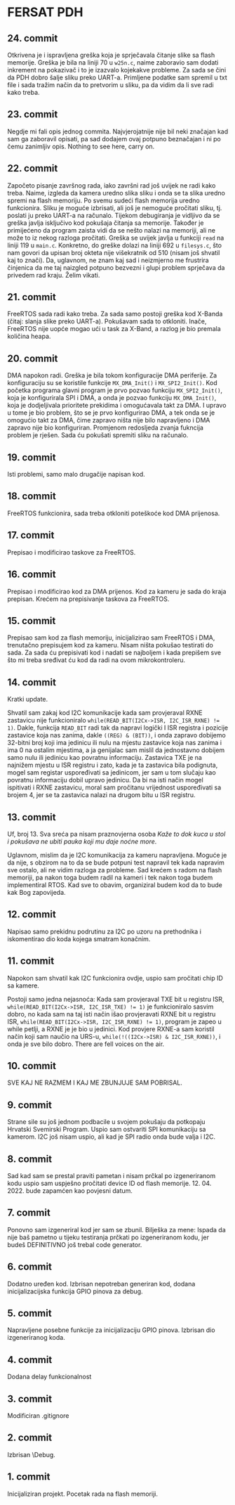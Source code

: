 # FERSAT PDH
## 24. commit
Otkrivena je i ispravljena greška koja je sprječavala čitanje slike sa flash memorije. Greška je bila
na liniji 70 u `w25n.c`, naime zaboravio sam dodati inkrement na pokazivač i to je izazvalo kojekakve
probleme. Za sada se čini da PDH dobro šalje sliku preko UART-a. Primljene podatke sam spremil u txt file
i sada tražim način da to pretvorim u sliku, pa da vidim da li sve radi kako treba.
## 23. commit
Negdje mi fali opis jednog commita. Najvjerojatnije nije bil neki značajan kad sam ga zaboravil opisati,
pa sad dodajem ovaj potpuno beznačajan i ni po čemu zanimljiv opis. Nothing to see here, carry on.
## 22. commit
Započeto pisanje završnog rada, iako završni rad još uvijek ne radi kako treba. Naime, izgleda da kamera
uredno slika sliku i onda se ta slika uredno spremi na flash memoriju. Po svemu sudeći flash memorija
uredno funkcionira. Sliku je moguće izbrisati, ali još je nemoguće pročitati sliku, tj. poslati ju preko
UART-a na računalo. Tijekom debugiranja je vidljivo da se greška javlja isključivo kod pokušaja čitanja
sa memorije. Također je primijećeno da program zaista vidi da se nešto nalazi na memoriji, ali ne može to
iz nekog razloga pročitati. Greška se uvijek javlja u funkciji `read` na liniji 119 u `main.c`. Konkretno,
do greške dolazi na liniji 692 u `filesys.c`, što nam govori da upisan broj okteta nije višekratnik od 510
(nisam još shvatil kaj to znači). Da, uglavnom, ne znam kaj sad i neizmjerno me frustrira činjenica da me
taj naizgled potpuno bezvezni i glupi problem sprječava da privedem rad kraju. Želim vikati.
## 21. commit
FreeRTOS sada radi kako treba. Za sada samo postoji greška kod X-Banda (čitaj: slanja slike preko UART-a).
Pokušavam sada to otkloniti. Inače, FreeRTOS nije uopće mogao ući u task za X-Band, a razlog je bio premala
količina heapa.
## 20. commit
DMA napokon radi. Greška je bila tokom konfiguracije DMA periferije. Za konfiguraciju su se koristile
funkcije `MX_DMA_Init()` i `MX_SPI2_Init()`. Kod početka programa glavni program je prvo pozvao funkciju
`MX_SPI2_Init()`, koja je konfigurirala SPI i DMA, a onda je pozvao funkciju `MX_DMA_Init()`, koja je
dodjeljivala prioritete prekidima i omogućavala takt za DMA. I upravo u tome je bio problem, što se je
prvo konfigurirao DMA, a tek onda se je omogućio takt za DMA, čime zapravo ništa nije bilo napravljeno i
DMA zapravo nije bio konfiguriran. Promjenom redosljeda zvanja fukncija problem je rješen. Sada ću pokušati
spremiti sliku na računalo.
## 19. commit
Isti problemi, samo malo drugačije napisan kod.
## 18. commit
FreeRTOS funkcionira, sada treba otkloniti poteškoće kod DMA prijenosa.
## 17. commit
Prepisao i modificirao taskove za FreeRTOS.
## 16. commit
Prepisao i modificirao kod za DMA prijenos. Kod za kameru je sada do kraja prepisan. Krećem na prepisivanje taskova za FreeRTOS.
## 15. commit
Prepisao sam kod za flash memoriju, inicijalizirao sam FreeRTOS i DMA, trenutačno prepisujem kod za kameru. Nisam ništa pokušao testirati do sada.
Za sada ću prepisivati kod i nadati se najboljem i kada prepišem sve što mi treba sređivat ću kod da radi na ovom mikrokontroleru.
## 14. commit
Kratki update.

Shvatil sam zakaj kod I2C komunikacije kada sam provjeraval RXNE zastavicu nije funkcioniralo
`while(READ_BIT(I2Cx->ISR, I2C_ISR_RXNE) != 1)`. Dakle, funkcija `READ_BIT` radi tak da napravi logički I
ISR registra i pozicije zastavice koja nas zanima, dakle `((REG) & (BIT))`, i onda zapravo dobijemo 32-bitni broj koji
ima jedinicu ili nulu na mjestu zastavice koja nas zanima i ima 0 na ostalim mjestima, a ja genijalac sam mislil da jednostavno
dobijem samo nulu ili jedinicu kao povratnu informaciju. Zastavica TXE je na najnižem mjestu u ISR registru i zato, kada je ta zastavica
bila podignuta, mogel sam registar uspoređivati sa jedinicom, jer sam u tom slučaju kao povratnu informaciju dobil upravo jedinicu.
Da bi na isti način mogel ispitivati i RXNE zastavicu, moral sam pročitanu vrijednost uspoređivati sa brojem 4, jer se ta zastavica nalazi
na drugom bitu u ISR registru.
## 13. commit
Uf, broj 13. Sva sreća pa nisam praznovjerna osoba *Kaže to dok kuca u stol i pokušava ne ubiti pauka koji mu daje noćne more*.

Uglavnom, mislim da je I2C komunikacija za kameru napravljena. Moguće je da nije, s obzirom na to da se bude potpuni test napravil tek
kada napravim sve ostalo, ali ne vidim razloga za probleme. Sad krećem s radom na flash memoriji, pa nakon toga budem radil na kameri i tek
nakon toga budem implementiral RTOS. Kad sve to obavim, organiziral budem kod da to bude kak Bog zapovijeda.
## 12. commit
Napisao samo prekidnu podrutinu za I2C po uzoru na prethodnika i iskomentirao dio koda kojega smatram konačnim.
## 11. commit
Napokon sam shvatil kak I2C funkcionira ovdje, uspio sam pročitati chip ID sa kamere.

Postoji samo jedna nejasnoća:
Kada sam provjeraval TXE bit u registru ISR, `while(READ_BIT(I2Cx->ISR, I2C_ISR_TXE) != 1)` je funkcioniralo sasvim dobro,
no kada sam na taj isti način išao provjeravati RXNE bit u registru ISR, `while(READ_BIT(I2Cx->ISR, I2C_ISR_RXNE) != 1)`, program je
zapeo u while petlji, a RXNE je je bio u jedinici. Kod provjere RXNE-a sam koristil način koji sam naučio na URS-u,
`while(!((I2Cx->ISR) & I2C_ISR_RXNE))`, i onda je sve bilo dobro. There are fell voices on the air.
## 10. commit
SVE KAJ NE RAZMEM I KAJ ME ZBUNJUJE SAM POBRISAL.
## 9. commit
Strane sile su još jednom podbacile u svojem pokušaju da potkopaju Hrvatski Svemirski Program. Uspio sam ostvariti SPI komunikaciju sa kamerom.
I2C još nisam uspio, ali kad je SPI radio onda bude valja i I2C.
## 8. commit
Sad kad sam se prestal praviti pametan i nisam prčkal po izgeneriranom kodu uspio sam uspješno pročitati device ID od flash memorije.
12. 04. 2022. bude zapamćen kao povjesni datum.
## 7. commit
Ponovno sam izgeneriral kod jer sam se zbunil. Bilješka za mene: Ispada da nije baš pametno u tijeku testiranja prčkati po izgeneriranom kodu, jer budeš DEFINITIVNO još trebal code generator.
## 6. commit
Dodatno uređen kod. Izbrisan nepotreban generiran kod, dodana inicijalizacijska funkcija GPIO pinova za debug.
## 5. commit
Napravljene posebne funkcije za inicijalizaciju GPIO pinova. Izbrisan dio izgeneriranog koda.
## 4. commit
Dodana delay funkcionalnost
## 3. commit
Modificiran .gitignore
## 2. commit
Izbrisan \Debug.
## 1. commit
Inicijaliziran projekt. Pocetak rada na flash memoriji.